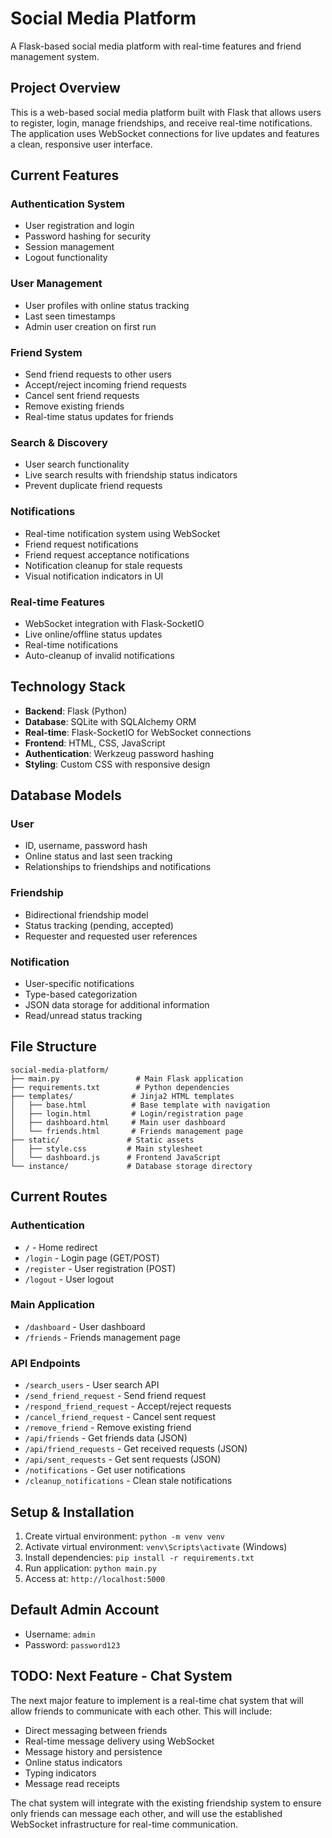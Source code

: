 # Social Media Platform

A Flask-based social media platform with real-time features and friend management system.

## Project Overview

This is a web-based social media platform built with Flask that allows users to register, login, manage friendships, and receive real-time notifications. The application uses WebSocket connections for live updates and features a clean, responsive user interface.

## Current Features

### Authentication System
- User registration and login
- Password hashing for security
- Session management
- Logout functionality

### User Management
- User profiles with online status tracking
- Last seen timestamps
- Admin user creation on first run

### Friend System
- Send friend requests to other users
- Accept/reject incoming friend requests
- Cancel sent friend requests
- Remove existing friends
- Real-time status updates for friends

### Search & Discovery
- User search functionality
- Live search results with friendship status indicators
- Prevent duplicate friend requests

### Notifications
- Real-time notification system using WebSocket
- Friend request notifications
- Friend request acceptance notifications
- Notification cleanup for stale requests
- Visual notification indicators in UI

### Real-time Features
- WebSocket integration with Flask-SocketIO
- Live online/offline status updates
- Real-time notifications
- Auto-cleanup of invalid notifications

## Technology Stack

- **Backend**: Flask (Python)
- **Database**: SQLite with SQLAlchemy ORM
- **Real-time**: Flask-SocketIO for WebSocket connections
- **Frontend**: HTML, CSS, JavaScript
- **Authentication**: Werkzeug password hashing
- **Styling**: Custom CSS with responsive design

## Database Models

### User
- ID, username, password hash
- Online status and last seen tracking
- Relationships to friendships and notifications

### Friendship
- Bidirectional friendship model
- Status tracking (pending, accepted)
- Requester and requested user references

### Notification
- User-specific notifications
- Type-based categorization
- JSON data storage for additional information
- Read/unread status tracking

## File Structure

```
social-media-platform/
├── main.py                 # Main Flask application
├── requirements.txt        # Python dependencies
├── templates/             # Jinja2 HTML templates
│   ├── base.html          # Base template with navigation
│   ├── login.html         # Login/registration page
│   ├── dashboard.html     # Main user dashboard
│   └── friends.html       # Friends management page
├── static/               # Static assets
│   ├── style.css         # Main stylesheet
│   └── dashboard.js      # Frontend JavaScript
└── instance/             # Database storage directory
```

## Current Routes

### Authentication
- `/` - Home redirect
- `/login` - Login page (GET/POST)
- `/register` - User registration (POST)
- `/logout` - User logout

### Main Application
- `/dashboard` - User dashboard
- `/friends` - Friends management page

### API Endpoints
- `/search_users` - User search API
- `/send_friend_request` - Send friend request
- `/respond_friend_request` - Accept/reject requests
- `/cancel_friend_request` - Cancel sent request
- `/remove_friend` - Remove existing friend
- `/api/friends` - Get friends data (JSON)
- `/api/friend_requests` - Get received requests (JSON)
- `/api/sent_requests` - Get sent requests (JSON)
- `/notifications` - Get user notifications
- `/cleanup_notifications` - Clean stale notifications

## Setup & Installation

1. Create virtual environment: `python -m venv venv`
2. Activate virtual environment: `venv\Scripts\activate` (Windows)
3. Install dependencies: `pip install -r requirements.txt`
4. Run application: `python main.py`
5. Access at: `http://localhost:5000`

## Default Admin Account
- Username: `admin`
- Password: `password123`

## TODO: Next Feature - Chat System

The next major feature to implement is a real-time chat system that will allow friends to communicate with each other. This will include:

- Direct messaging between friends
- Real-time message delivery using WebSocket
- Message history and persistence
- Online status indicators
- Typing indicators
- Message read receipts

The chat system will integrate with the existing friendship system to ensure only friends can message each other, and will use the established WebSocket infrastructure for real-time communication.